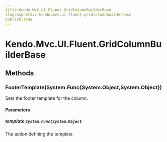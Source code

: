 ```yaml
---
title:Kendo.Mvc.UI.Fluent.GridColumnBuilderBase
slug:aspnetmvc-kendo.mvc.ui.fluent.gridcolumnbuilderbase
publish:true
---
```


# Kendo.Mvc.UI.Fluent.GridColumnBuilderBase

## Methods

### FooterTemplate(System.Func{System.Object,System.Object})
Sets the footer template for the column.

#### Parameters

##### template `System.Func{System.Object`
The action defining the template.